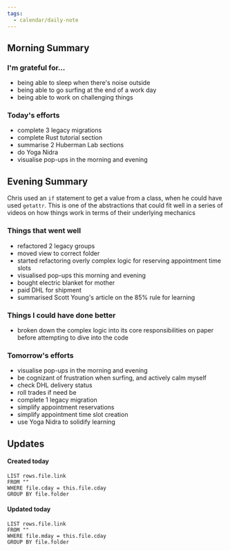 ```yaml
---
tags:
  - calendar/daily-note
---
```


## Morning Summary

### I'm grateful for...

- being able to sleep when there's noise outside
- being able to go surfing at the end of a work day
- being able to work on challenging things

### Today's efforts

- complete 3 legacy migrations
- complete Rust tutorial section
- summarise 2 Huberman Lab sections
- do Yoga Nidra
- visualise pop-ups in the morning and evening

## Evening Summary

Chris used an `if` statement to get a value from a class, when he could have used `getattr`. This is one of the abstractions that could fit well in a series of videos on how things work in terms of their underlying mechanics

### Things that went well

- refactored 2 legacy groups
- moved view to correct folder
- started refactoring overly complex logic for reserving appointment time slots
- visualised pop-ups this morning and evening
- bought electric blanket for mother
- paid DHL for shipment
- summarised Scott Young's article on the 85% rule for learning

### Things I could have done better

- broken down the complex logic into its core responsibilities on paper before attempting to dive into the code

### Tomorrow's efforts

- visualise pop-ups in the morning and evening
- be cognizant of frustration when surfing, and actively calm myself
- check DHL delivery status
- roll trades if need be
- complete 1 legacy migration
- simplify appointment reservations
- simplify appointment time slot creation
- use Yoga Nidra to solidify learning

## Updates

#### Created today

```dataview
LIST rows.file.link
FROM ""
WHERE file.cday = this.file.cday
GROUP BY file.folder
```

#### Updated today

```dataview
LIST rows.file.link
FROM ""
WHERE file.mday = this.file.cday
GROUP BY file.folder
```
